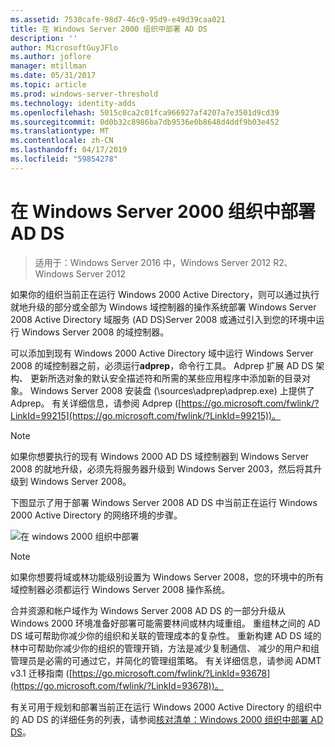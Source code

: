 ```yaml
---
ms.assetid: 7530cafe-98d7-46c9-95d9-e49d39caa021
title: 在 Windows Server 2000 组织中部署 AD DS
description: ''
author: MicrosoftGuyJFlo
ms.author: joflore
manager: mtillman
ms.date: 05/31/2017
ms.topic: article
ms.prod: windows-server-threshold
ms.technology: identity-adds
ms.openlocfilehash: 5015c0ca2c01fca966927af4207a7e3501d9cd39
ms.sourcegitcommit: 0d0b32c8986ba7db9536e0b8648d4ddf9b03e452
ms.translationtype: MT
ms.contentlocale: zh-CN
ms.lasthandoff: 04/17/2019
ms.locfileid: "59854278"
---
```

# <a name="deploying-ad-ds-in-a-windows-2000-organization"></a>在 Windows Server 2000 组织中部署 AD DS

>适用于：Windows Server 2016 中，Windows Server 2012 R2、 Windows Server 2012

如果你的组织当前正在运行 Windows 2000 Active Directory，则可以通过执行就地升级的部分或全部为 Windows 域控制器的操作系统部署 Windows Server 2008 Active Directory 域服务 (AD DS)Server 2008 或通过引入到您的环境中运行 Windows Server 2008 的域控制器。  
  
可以添加到现有 Windows 2000 Active Directory 域中运行 Windows Server 2008 的域控制器之前，必须运行**adprep**，命令行工具。 Adprep 扩展 AD DS 架构、 更新所选对象的默认安全描述符和所需的某些应用程序中添加新的目录对象。 Windows Server 2008 安装盘 (\sources\adprep\adprep.exe) 上提供了 Adprep。 有关详细信息，请参阅 Adprep ([https://go.microsoft.com/fwlink/?LinkId=99215](https://go.microsoft.com/fwlink/?LinkId=99215))。  
  
> [!NOTE]  
> 如果你想要执行的现有 Windows 2000 AD DS 域控制器到 Windows Server 2008 的就地升级，必须先将服务器升级到 Windows Server 2003，然后将其升级到 Windows Server 2008。  
  
下图显示了用于部署 Windows Server 2008 AD DS 中当前正在运行 Windows 2000 Active Directory 的网络环境的步骤。  
  
![在 windows 2000 组织中部署](media/Deploying-AD-DS-in-a-Windows-2000-Organization/ee51218a-a858-49d9-8b99-9986679191c1.gif)  
  
> [!NOTE]  
> 如果你想要将域或林功能级别设置为 Windows Server 2008，您的环境中的所有域控制器必须都运行 Windows Server 2008 操作系统。  
  
合并资源和帐户域作为 Windows Server 2008 AD DS 的一部分升级从 Windows 2000 环境准备好部署可能需要林间或林内域重组。 重组林之间的 AD DS 域可帮助你减少你的组织和关联的管理成本的复杂性。 重新构建 AD DS 域的林中可帮助你减少你的组织的管理开销，方法是减少复制通信、 减少的用户和组管理员是必需的可通过它，并简化的管理组策略。 有关详细信息，请参阅 ADMT v3.1 迁移指南 ([https://go.microsoft.com/fwlink/?LinkId=93678](https://go.microsoft.com/fwlink/?LinkId=93678))。  
  
有关可用于规划和部署当前正在运行 Windows 2000 Active Directory 的组织中的 AD DS 的详细任务的列表，请参阅[核对清单：Windows 2000 组织中部署 AD DS](https://technet.microsoft.com/library/cc732737.aspx)。  
  


